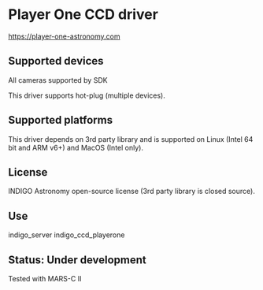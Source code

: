 # Player One CCD driver

https://player-one-astronomy.com

## Supported devices

All cameras supported by SDK

This driver supports hot-plug (multiple devices).

## Supported platforms

This driver depends on 3rd party library and is supported on Linux (Intel 64 bit and ARM v6+) and MacOS (Intel only).

## License

INDIGO Astronomy open-source license (3rd party library is closed source).

## Use

indigo_server indigo_ccd_playerone

## Status: Under development

Tested with MARS-C II

